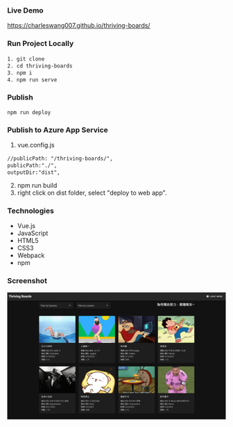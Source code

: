 ### Live Demo
https://charleswang007.github.io/thriving-boards/

### Run Project Locally
```
1. git clone 
2. cd thriving-boards
3. npm i
4. npm run serve
```

### Publish
```
npm run deploy
```

### Publish to Azure App Service
1. vue.config.js
```
//publicPath: "/thriving-boards/",
publicPath:"./",
outputDir:"dist",
```
2. npm run build
3. right click on dist folder, select "deploy to web app".

### Technologies
- Vue.js
- JavaScript
- HTML5
- CSS3
- Webpack
- npm

### Screenshot
![screenshot](screenshot.png)
